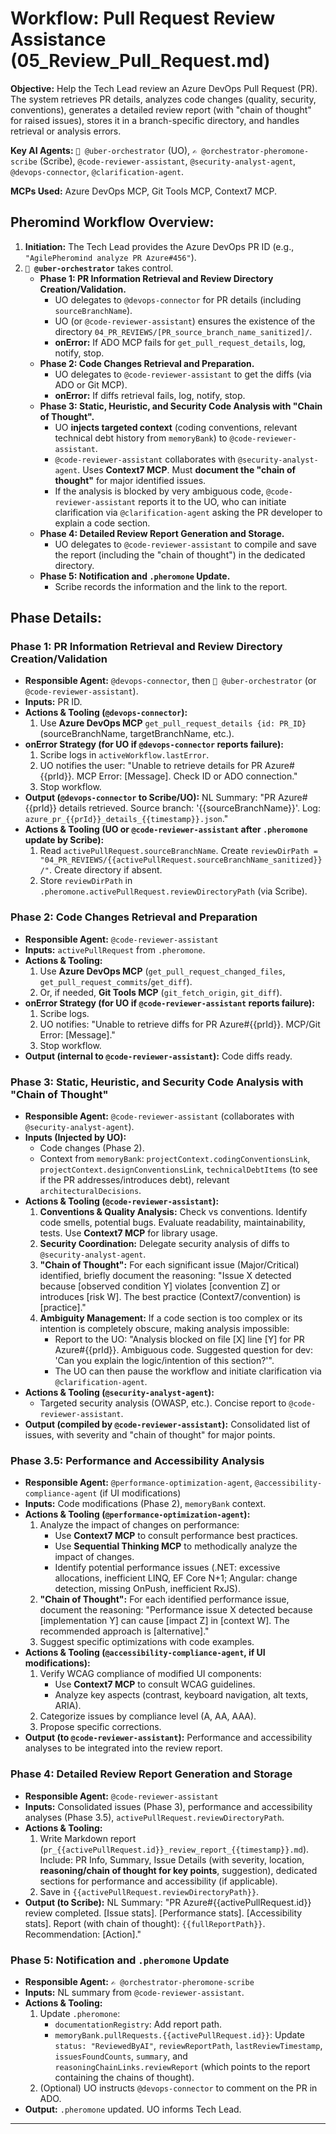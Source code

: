 # Workflow: Pull Request Review Assistance (05_Review_Pull_Request.md)

**Objective:** Help the Tech Lead review an Azure DevOps Pull Request (PR). The system retrieves PR details, analyzes code changes (quality, security, conventions), generates a detailed review report (with "chain of thought" for raised issues), stores it in a branch-specific directory, and handles retrieval or analysis errors.

**Key AI Agents:** `🧐 @uber-orchestrator` (UO), `✍️ @orchestrator-pheromone-scribe` (Scribe), `@code-reviewer-assistant`, `@security-analyst-agent`, `@devops-connector`, `@clarification-agent`.

**MCPs Used:** Azure DevOps MCP, Git Tools MCP, Context7 MCP.

## Pheromind Workflow Overview:

1.  **Initiation:** The Tech Lead provides the Azure DevOps PR ID (e.g., `"AgilePheromind analyze PR Azure#456"`).
2.  **`🧐 @uber-orchestrator`** takes control.
    *   **Phase 1: PR Information Retrieval and Review Directory Creation/Validation.**
        *   UO delegates to `@devops-connector` for PR details (including `sourceBranchName`).
        *   UO (or `@code-reviewer-assistant`) ensures the existence of the directory `04_PR_REVIEWS/[PR_source_branch_name_sanitized]/`.
        *   **onError:** If ADO MCP fails for `get_pull_request_details`, log, notify, stop.
    *   **Phase 2: Code Changes Retrieval and Preparation.**
        *   UO delegates to `@code-reviewer-assistant` to get the diffs (via ADO or Git MCP).
        *   **onError:** If diffs retrieval fails, log, notify, stop.
    *   **Phase 3: Static, Heuristic, and Security Code Analysis with "Chain of Thought".**
        *   UO **injects targeted context** (coding conventions, relevant technical debt history from `memoryBank`) to `@code-reviewer-assistant`.
        *   `@code-reviewer-assistant` collaborates with `@security-analyst-agent`. Uses **Context7 MCP**. Must **document the "chain of thought"** for major identified issues.
        *   If the analysis is blocked by very ambiguous code, `@code-reviewer-assistant` reports it to the UO, who can initiate clarification via `@clarification-agent` asking the PR developer to explain a code section.
    *   **Phase 4: Detailed Review Report Generation and Storage.**
        *   UO delegates to `@code-reviewer-assistant` to compile and save the report (including the "chain of thought") in the dedicated directory.
    *   **Phase 5: Notification and `.pheromone` Update.**
        *   Scribe records the information and the link to the report.

## Phase Details:

### Phase 1: PR Information Retrieval and Review Directory Creation/Validation
*   **Responsible Agent:** `@devops-connector`, then `🧐 @uber-orchestrator` (or `@code-reviewer-assistant`).
*   **Inputs:** PR ID.
*   **Actions & Tooling (`@devops-connector`):**
    1.  Use **Azure DevOps MCP** `get_pull_request_details {id: PR_ID}` (sourceBranchName, targetBranchName, etc.).
*   **onError Strategy (for UO if `@devops-connector` reports failure):**
    1.  Scribe logs in `activeWorkflow.lastError`.
    2.  UO notifies the user: "Unable to retrieve details for PR Azure#{{prId}}. MCP Error: [Message]. Check ID or ADO connection."
    3.  Stop workflow.
*   **Output (`@devops-connector` to Scribe/UO):** NL Summary: "PR Azure#{{prId}} details retrieved. Source branch: '{{sourceBranchName}}'. Log: `azure_pr_{{prId}}_details_{{timestamp}}.json`."
*   **Actions & Tooling (UO or `@code-reviewer-assistant` after `.pheromone` update by Scribe):**
    1.  Read `activePullRequest.sourceBranchName`. Create `reviewDirPath = "04_PR_REVIEWS/{{activePullRequest.sourceBranchName_sanitized}}/"`. Create directory if absent.
    2.  Store `reviewDirPath` in `.pheromone.activePullRequest.reviewDirectoryPath` (via Scribe).

### Phase 2: Code Changes Retrieval and Preparation
*   **Responsible Agent:** `@code-reviewer-assistant`
*   **Inputs:** `activePullRequest` from `.pheromone`.
*   **Actions & Tooling:**
    1.  Use **Azure DevOps MCP** (`get_pull_request_changed_files`, `get_pull_request_commits`/`get_diff`).
    2.  Or, if needed, **Git Tools MCP** (`git_fetch_origin`, `git_diff`).
*   **onError Strategy (for UO if `@code-reviewer-assistant` reports failure):**
    1.  Scribe logs.
    2.  UO notifies: "Unable to retrieve diffs for PR Azure#{{prId}}. MCP/Git Error: [Message]."
    3.  Stop workflow.
*   **Output (internal to `@code-reviewer-assistant`):** Code diffs ready.

### Phase 3: Static, Heuristic, and Security Code Analysis with "Chain of Thought"
*   **Responsible Agent:** `@code-reviewer-assistant` (collaborates with `@security-analyst-agent`).
*   **Inputs (Injected by UO):**
    *   Code changes (Phase 2).
    *   Context from `memoryBank`: `projectContext.codingConventionsLink`, `projectContext.designConventionsLink`, `technicalDebtItems` (to see if the PR addresses/introduces debt), relevant `architecturalDecisions`.
*   **Actions & Tooling (`@code-reviewer-assistant`):**
    1.  **Conventions & Quality Analysis:** Check vs conventions. Identify code smells, potential bugs. Evaluate readability, maintainability, tests. Use **Context7 MCP** for library usage.
    2.  **Security Coordination:** Delegate security analysis of diffs to `@security-analyst-agent`.
    3.  **"Chain of Thought":** For each significant issue (Major/Critical) identified, briefly document the reasoning: "Issue X detected because [observed condition Y] violates [convention Z] or introduces [risk W]. The best practice (Context7/convention) is [practice]."
    4.  **Ambiguity Management:** If a code section is too complex or its intention is completely obscure, making analysis impossible:
        *   Report to the UO: "Analysis blocked on file [X] line [Y] for PR Azure#{{prId}}. Ambiguous code. Suggested question for dev: 'Can you explain the logic/intention of this section?'".
        *   The UO can then pause the workflow and initiate clarification via `@clarification-agent`.
*   **Actions & Tooling (`@security-analyst-agent`):**
    *   Targeted security analysis (OWASP, etc.). Concise report to `@code-reviewer-assistant`.
*   **Output (compiled by `@code-reviewer-assistant`):** Consolidated list of issues, with severity and "chain of thought" for major points.

### Phase 3.5: Performance and Accessibility Analysis
*   **Responsible Agent:** `@performance-optimization-agent`, `@accessibility-compliance-agent` (if UI modifications)
*   **Inputs:** Code modifications (Phase 2), `memoryBank` context.
*   **Actions & Tooling (`@performance-optimization-agent`):**
    1.  Analyze the impact of changes on performance:
        *   Use **Context7 MCP** to consult performance best practices.
        *   Use **Sequential Thinking MCP** to methodically analyze the impact of changes.
        *   Identify potential performance issues (.NET: excessive allocations, inefficient LINQ, EF Core N+1; Angular: change detection, missing OnPush, inefficient RxJS).
    2.  **"Chain of Thought":** For each identified performance issue, document the reasoning: "Performance issue X detected because [implementation Y] can cause [impact Z] in [context W]. The recommended approach is [alternative]."
    3.  Suggest specific optimizations with code examples.
*   **Actions & Tooling (`@accessibility-compliance-agent`, if UI modifications):**
    1.  Verify WCAG compliance of modified UI components:
        *   Use **Context7 MCP** to consult WCAG guidelines.
        *   Analyze key aspects (contrast, keyboard navigation, alt texts, ARIA).
    2.  Categorize issues by compliance level (A, AA, AAA).
    3.  Propose specific corrections.
*   **Output (to `@code-reviewer-assistant`):** Performance and accessibility analyses to be integrated into the review report.

### Phase 4: Detailed Review Report Generation and Storage
*   **Responsible Agent:** `@code-reviewer-assistant`
*   **Inputs:** Consolidated issues (Phase 3), performance and accessibility analyses (Phase 3.5), `activePullRequest.reviewDirectoryPath`.
*   **Actions & Tooling:**
    1.  Write Markdown report (`pr_{{activePullRequest.id}}_review_report_{{timestamp}}.md`). Include: PR Info, Summary, Issue Details (with severity, location, **reasoning/chain of thought for key points**, suggestion), dedicated sections for performance and accessibility (if applicable).
    2.  Save in `{{activePullRequest.reviewDirectoryPath}}`.
*   **Output (to Scribe):** NL Summary: "PR Azure#{{activePullRequest.id}} review completed. [Issue stats]. [Performance stats]. [Accessibility stats]. Report (with chain of thought): `{{fullReportPath}}`. Recommendation: [Action]."

### Phase 5: Notification and `.pheromone` Update
*   **Responsible Agent:** `✍️ @orchestrator-pheromone-scribe`
*   **Inputs:** NL summary from `@code-reviewer-assistant`.
*   **Actions & Tooling:**
    1.  Update `.pheromone`:
        *   `documentationRegistry`: Add report path.
        *   `memoryBank.pullRequests.{{activePullRequest.id}}`: Update `status: "ReviewedByAI"`, `reviewReportPath`, `lastReviewTimestamp`, `issuesFoundCounts`, `summary`, and `reasoningChainLinks.reviewReport` (which points to the report containing the chains of thought).
    2.  (Optional) UO instructs `@devops-connector` to comment on the PR in ADO.
*   **Output:** `.pheromone` updated. UO informs Tech Lead.

---